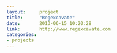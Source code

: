 ```yaml
---
layout:     project
title:      "Regexcavate"
date:       2013-06-15 10:20:28
link:       http://www.regexcavate.com
categories:
- projects
---
```

